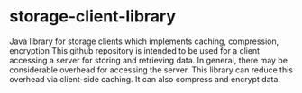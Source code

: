 # storage-client-library
Java library for storage clients which implements caching, compression, encryption
This github repository is intended to be used for a client accessing a server for storing and retrieving data.  In general, there may
be considerable overhead for accessing the server.  This library can reduce this overhead via client-side caching.  It can also compress and
encrypt data.
